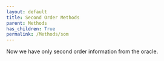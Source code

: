 ```yaml
---
layout: default
title: Second Order Methods
parent: Methods
has_children: True
permalink: /Methods/som
---
```


Now we have only second order information from the oracle.